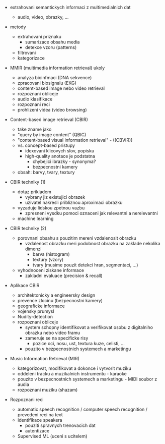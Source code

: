 - extrahovani semantickych informaci z multimedialnich dat
    - audio, video, obrazky, ...
- metody
    - extrahovani priznaku
        - sumarizace obsahu media
        - detekce vzoru (patterns)
    - filtrovani
    - kategorizace

- MMIR (multimedia information retrieval) ukoly
    - analyza bioinfmaci (DNA sekvence)
    - zpracovani biosignalu (EKG)
    - content-based image nebo video retrieval
    - rozpoznani obliceje
    - audio klasifikace
    - rozpoznani reci
    - prohlizeni videa (video browsing)

- Content-based image retrieval (CBIR)
    - take zname jako
    - "query by image content" (QBIC)
    - "content-based visual information retrieval" - ((CBVIR))
    - vs. concept-based pristupy
        - idexovani klicovych slov, popisku
        - high-quality anotace je podstatna
            - chybejici ibrazky - synonyma?
            - bezpecnostni kamery
    - obsah: barvy, tvary, textury

- CBIR techniky (1)
    - dotaz prikladem
        - vybrany jiz existujici obrazek
        - uzivatel nakresli pribliznou aproximaci obrazku
    - vyzaduje lidskou zpetnou vazbu
        - zpresneni vysdku pomoci oznaceni jak relevantni a nerelevantni
    - machine learning

- CBIR techniky (2)
    - porovnani obsahu s pouzitim mereni vzdalenosit obrazku
        - vzdalenost obrazku meri podobnost obrazku na zaklade nekolika dimenzi
            - barva (histogram)
            - textury (vzory)
            - tvary (musime pouzit detekci hran, segmentaci, ...)
    - vyhodnoceni ziskane informace
        - zakladni evaluace (precision & recall)

- Aplikace CBIR
    - architektonicky a engineersky design
    - prevence zlocinu (bezpecnostni kamery)
    - geograficke informace
    - vojensky prumysl
    - Nudity-detection
    - rozpoznani obliceje
        - system schopny identifikovat a verifikovat osobu z digitalniho obrazku nebo video framu 
        - zameruje se na specificke risy
            - pozice oci, nosu, ust, textura kuze, celisti, ...
        - pouzito v bezpecnostnich systemech a marketingu

- Music Information Retrieval (MIR)
    - kategorizovat, modifikovat a dokonce i vytvorit muziku
    - oddeleni tracku a muzikalnich instrumentu - karaoke
    - pouzito v bezpecnostnich systemech a marketingu - MIDI soubor z audia
    - rozpoznani muziku (shazam)

- Rozpoznani reci
    - automatic speech recognition / computer speech recognition / prevedeni reci na text
    - identifikace speakera
        - pouziti spravnych trenovacich dat
        - autentizace
    - Supervised ML (uceni s ucitelem)